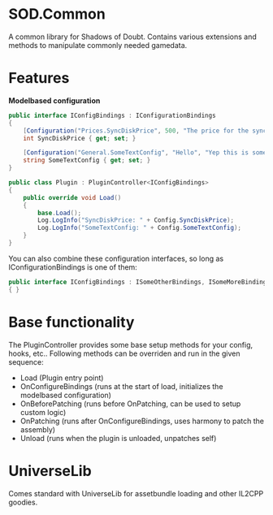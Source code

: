 # SOD.Common
A common library for Shadows of Doubt.
Contains various extensions and methods to manipulate commonly needed gamedata.

# Features
**Modelbased configuration**
```csharp
public interface IConfigBindings : IConfigurationBindings
{
    [Configuration("Prices.SyncDiskPrice", 500, "The price for the sync disk.")]
    int SyncDiskPrice { get; set; }

    [Configuration("General.SomeTextConfig", "Hello", "Yep this is some text config!")]
    string SomeTextConfig { get; set; }
}

public class Plugin : PluginController<IConfigBindings>
{
    public override void Load()
    {
        base.Load();
        Log.LogInfo("SyncDiskPrice: " + Config.SyncDiskPrice);
        Log.LogInfo("SomeTextConfig: " + Config.SomeTextConfig);
    }
}
```
You can also combine these configuration interfaces, so long as IConfigurationBindings is one of them: 
```csharp
public interface IConfigBindings : ISomeOtherBindings, ISomeMoreBindings, IConfigurationBindings
{ }
```
# Base functionality
The PluginController provides some base setup methods for your config, hooks, etc..
Following methods can be overriden and run in the given sequence:

- Load (Plugin entry point)
- OnConfigureBindings (runs at the start of load, initializes the modelbased configuration)
- OnBeforePatching (runs before OnPatching, can be used to setup custom logic)
- OnPatching (runs after OnConfigureBindings, uses harmony to patch the assembly)
- Unload (runs when the plugin is unloaded, unpatches self)

# UniverseLib
Comes standard with UniverseLib for assetbundle loading and other IL2CPP goodies.